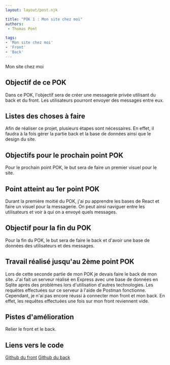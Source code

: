 ```yaml
---
layout: layout/post.njk

title: "POK 1 : Mon site chez moi"
authors:
 - Thomas Pont

tags: 
- 'Mon site chez moi'
- 'Front'
- 'Back'
---
```


<!-- Début Résumé -->

Mon site chez moi
<!-- Fin Résumé -->

## Objectif de ce POK

Dans ce POK, l'objectif sera de créer une messagerie privée utilisant du back et du front. Les utilisateurs pourront envoyer des messages entre eux.

## Listes des choses à faire

Afin de réaliser ce projet, plusieurs étapes sont nécessaires.
En effet, il faudra à la fois gérer la partie back et la base de données ainsi que le design du site.

## Objectifs pour le prochain point POK

Pour le prochain point POK, le but sera de faire un premier visuel pour le site.

## Point atteint au 1er point POK

Durant la première moitié du POK, j'ai pu apprendre les bases de React et faire un visuel pour la messagerie. On peut ainsi naviguer entre les utilisateurs et voir à qui on a envoyé quels messages.

## Objectif pour la fin du POK

Pour la fin du POK, le but sera de faire le back et d'avoir une base de données des utilisateurs et des messages.

## Travail réalisé jusqu'au 2ème point POK

Lors de cette seconde partie de mon POK je devais faire le back de mon site. J'ai fait un serveur réalisé en Express avec une base de données en Sqlite après des problèmes lors d'utilisation d'autres technologies.
Les requêtes effectuées sur ce serveur à l'aide de Postman fonctionne. Cependant, je n'ai pas encore réussi à connecter mon front et mon back. En effet, les requêtes effectuées une fois sur mon front reviennent vide.

## Pistes d'amélioration

Relier le front et le back.

## Liens vers le code

[Github du front](https://github.com/ThomasP04/Mon-site-chez-moi)
[Github du back](https://github.com/ThomasP04/Mon-site-chez-moi-back)
